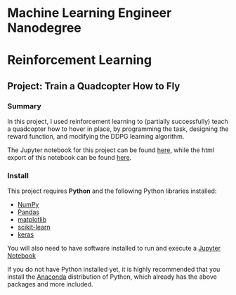 # Machine Learning Engineer Nanodegree
# Reinforcement Learning
## Project: Train a Quadcopter How to Fly

### Summary

In this project, I used reinforcement learning to (partially successfully) teach a quadcopter how to hover in place, by programming the task, designing the reward function, and modifying the DDPG learning algorithm.

The Jupyter notebook for this project can be found [here](./Quadcopter_Project.ipynb), while the html export of this notebook can be found [here](https://eskrav.github.io/udacity-machine-learning/quadcopter-project/Quadcopter_Project.html).

### Install

This project requires **Python** and the following Python libraries installed:

- [NumPy](http://www.numpy.org/)
- [Pandas](http://pandas.pydata.org/)
- [matplotlib](http://matplotlib.org/)
- [scikit-learn](http://scikit-learn.org/stable/)
- [keras](https://keras.io/)

You will also need to have software installed to run and execute a [Jupyter Notebook](http://ipython.org/notebook.html)

If you do not have Python installed yet, it is highly recommended that you install the [Anaconda](http://continuum.io/downloads) distribution of Python, which already has the above packages and more included.
